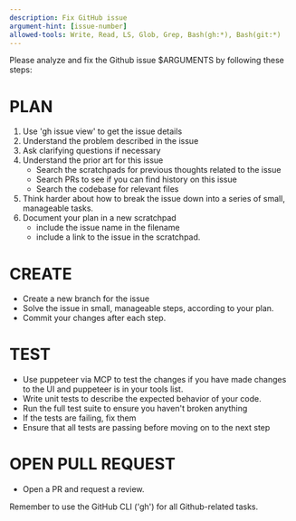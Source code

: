 ```yaml
---
description: Fix GitHub issue
argument-hint: [issue-number]
allowed-tools: Write, Read, LS, Glob, Grep, Bash(gh:*), Bash(git:*)
---
```


Please analyze and fix the Github issue $ARGUMENTS by following these steps:

# PLAN

1. Use 'gh issue view' to get the issue details
2. Understand the problem described in the issue
3. Ask clarifying questions if necessary
4. Understand the prior art for this issue
   - Search the scratchpads for previous thoughts related to the issue
   - Search PRs to see if you can find history on this issue
   - Search the codebase for relevant files
5. Think harder about how to break the issue down into a series of small, manageable tasks.
6. Document your plan in a new scratchpad
   - include the issue name in the filename
   - include a link to the issue in the scratchpad.

# CREATE

- Create a new branch for the issue
- Solve the issue in small, manageable steps, according to your plan.
- Commit your changes after each step.

# TEST

- Use puppeteer via MCP to test the changes if you have made changes to the UI and puppeteer is in your tools list.
- Write unit tests to describe the expected behavior of your code.
- Run the full test suite to ensure you haven't broken anything
- If the tests are failing, fix them
- Ensure that all tests are passing before moving on to the next step

# OPEN PULL REQUEST

- Open a PR and request a review.

Remember to use the GitHub CLI ('gh') for all Github-related tasks.
